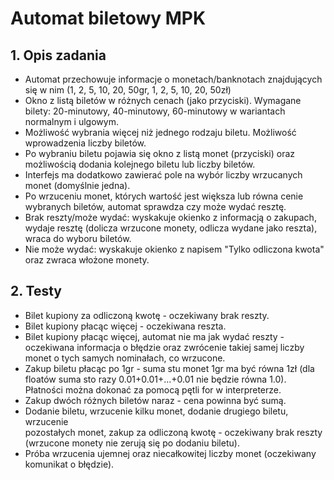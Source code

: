 # Automat biletowy MPK

## 1. Opis zadania
  * Automat przechowuje informacje o monetach/banknotach znajdujących się w
nim (1, 2, 5, 10, 20, 50gr, 1, 2, 5, 10, 20, 50zł)
  * Okno z listą biletów w różnych cenach (jako przyciski). Wymagane bilety:
20-minutowy, 40-minutowy, 60-minutowy w wariantach normalnym i ulgowym.
  * Możliwość wybrania więcej niż jednego rodzaju biletu. Możliwość
wprowadzenia liczby biletów.
  * Po wybraniu biletu pojawia się okno z listą monet (przyciski) oraz
możliwością dodania kolejnego biletu lub liczby biletów.
  * Interfejs ma dodatkowo zawierać pole na wybór liczby wrzucanych
monet (domyślnie jedna).
  * Po wrzuceniu monet, których wartość jest większa lub równa cenie
    wybranych biletów, automat sprawdza czy może wydać resztę.
  * Brak reszty/może wydać: wyskakuje okienko z informacją o zakupach, wydaje
    resztę (dolicza wrzucone monety, odlicza wydane jako reszta), wraca do
    wyboru biletów.
  * Nie może wydać: wyskakuje okienko z napisem "Tylko odliczona kwota" oraz zwraca włożone monety.
## 2. Testy
 * Bilet kupiony za odliczoną kwotę - oczekiwany brak reszty.
 * Bilet kupiony płacąc więcej - oczekiwana reszta.
 * Bilet kupiony płacąc więcej, automat nie ma jak wydać reszty - oczekiwana
     informacja o błędzie oraz zwrócenie takiej samej liczby monet o tych
     samych nominałach, co wrzucone.
 * Zakup biletu płacąc po 1gr - suma stu monet 1gr ma być równa 1zł (dla floatów
     suma sto razy 0.01+0.01+...+0.01 nie będzie równa 1.0). Płatności można dokonać
     za pomocą pętli for w interpreterze.
 * Zakup dwóch różnych biletów naraz - cena powinna być sumą.
 * Dodanie biletu, wrzucenie kilku monet, dodanie drugiego biletu, wrzucenie  
     pozostałych monet, zakup za odliczoną kwotę - oczekiwany brak reszty
     (wrzucone monety nie zerują się po dodaniu biletu).
 * Próba wrzucenia ujemnej oraz niecałkowitej liczby monet (oczekiwany komunikat
     o błędzie).
